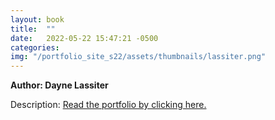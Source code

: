 ```yaml
---
layout: book
title:  ""
date:   2022-05-22 15:47:21 -0500
categories:
img: "/portfolio_site_s22/assets/thumbnails/lassiter.png"
---
```


<b>Author: Dayne Lassiter</b>

Description:
<a href="https://data-viz.it.wisc.edu/content/4fb174b7-0dfa-4dfd-862b-a7c064e73982">Read the portfolio by clicking here.</a>

[jekyll-docs]: https://jekyllrb.com/docs/home
[jekyll-gh]:   https://github.com/jekyll/jekyll
[jekyll-talk]: https://talk.jekyllrb.com/
